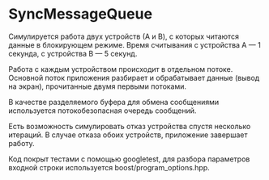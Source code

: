 # SyncMessageQueue
Симулируется работа двух устройств (А и B), с которых читаются данные в блокирующем режиме. Время считывания с устройства А — 1 секунда, с устройства В — 5 секунд.

Работа с каждым устройством происходит в отдельном потоке. Основной поток приложения разбирает и обрабатывает данные (вывод на экран), прочитанные двумя первыми потоками. 

В качестве разделяемого буфера для обмена сообщениями используется потокобезопасная очередь сообщений.

Есть возможность симулировать отказ устройства спустя несколько итераций. В случае отказа обоих устройств, приложение завершает работу.

Код покрыт тестами с помощью googletest, для разбора параметров входной строки используется boost/program_options.hpp.

